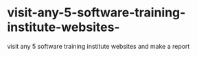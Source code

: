 # visit-any-5-software-training-institute-websites-
visit any 5 software training institute websites and make a report 
